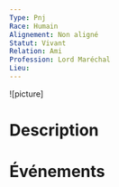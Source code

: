```yaml
---
Type: Pnj
Race: Humain
Alignement: Non aligné
Statut: Vivant
Relation: Ami
Profession: Lord Maréchal
Lieu:
---
```

![picture]
# Description

# Événements
